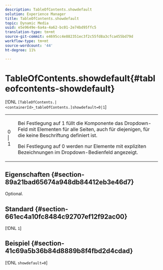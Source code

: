 ```yaml
---
description: TableOfContents.showdefault
solution: Experience Manager
title: TableOfContents.showdefault
topic: Dynamic Media
uuid: e5e9649e-6a4a-4a62-bc01-2e74bd95ffc5
translation-type: tm+mt
source-git-commit: e4695cc4e882351ec3f2c55fd8a3cfca455bd79d
workflow-type: tm+mt
source-wordcount: '44'
ht-degree: 11%

---
```



# TableOfContents.showdefault{#tableofcontents-showdefault}

[!DNL `[TableOfContents.|<containerId>_tableOfContents.]showdefault=0|1`]

<table id="table_BE34F807437C4955A2A640495E05138F"> 
 <tbody> 
  <tr> 
   <td> <p> <span class="codeph"> 0 | 1</span> </p> </td> 
   <td> <p> Bei Festlegung auf <span class="codeph"> 1</span> füllt die Komponente das Dropdown-Feld mit Elementen für alle Seiten, auch für diejenigen, für die keine Beschriftung definiert ist. </p> <p>Bei Festlegung auf <span class="codeph"> 0</span> werden nur Elemente mit expliziten Bezeichnungen im Dropdown-Bedienfeld angezeigt. </p> </td> 
  </tr> 
 </tbody> 
</table>

## Eigenschaften {#section-89a21bad65674a948db84412eb3e46d7}

Optional.

## Standard {#section-661ec4a10fc8484c92707ef12f92ac00}

[!DNL `1`]

## Beispiel {#section-41c69a5b36b84d8889b8f4fbd2d4cdad}

[!DNL `showdefault=0`]
